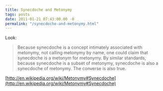 ```yaml
---
title: Synecdoche and Metonymy
tags: posts
date: 2011-01-21 07:43:00.00 -8
permalink: "/synecdoche-and-metonymy.html"
---
```

Look:

> Because synecdoche is a concept intimately associated with metonymy, not
calling metonymy by name, one could claim that synecdoche is a metonym for
metonymy. By similar standards, because synecdoche is a subset of metonymy,
synecdoche is also a synecdoche of metonymy. The converse is also true.

[http://en.wikipedia.org/wiki/Metonymy#Synecdoche](http://en.wikipedia.org/wiki/Metonymy#Synecdoche)
